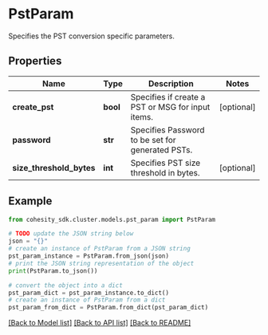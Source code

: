 # PstParam

Specifies the PST conversion specific parameters.

## Properties

Name | Type | Description | Notes
------------ | ------------- | ------------- | -------------
**create_pst** | **bool** | Specifies if create a PST or MSG for input items. | [optional] 
**password** | **str** | Specifies Password to be set for generated PSTs. | 
**size_threshold_bytes** | **int** | Specifies PST size threshold in bytes. | [optional] 

## Example

```python
from cohesity_sdk.cluster.models.pst_param import PstParam

# TODO update the JSON string below
json = "{}"
# create an instance of PstParam from a JSON string
pst_param_instance = PstParam.from_json(json)
# print the JSON string representation of the object
print(PstParam.to_json())

# convert the object into a dict
pst_param_dict = pst_param_instance.to_dict()
# create an instance of PstParam from a dict
pst_param_from_dict = PstParam.from_dict(pst_param_dict)
```
[[Back to Model list]](../README.md#documentation-for-models) [[Back to API list]](../README.md#documentation-for-api-endpoints) [[Back to README]](../README.md)



